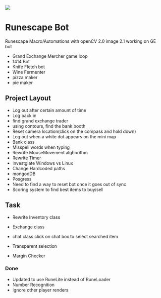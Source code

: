 ![](https://imgur.com/a/zUhteau)
# Runescape Bot
Runescape Macro/Automations with openCV
2.0 image
2.1 working on GE bot
- Grand Exchange Mercher game loop
- 1414 Bot
- Knife Fletch bot
- Wine Fermenter
- pizza maker
- pie maker


## Project Layout

- Log out after certain amount of time
- Log back in
- find grand exchange trader
- using contours, find the bank booth
- Reset camera location(click on the compass and hold down)
- Log out when a white dot appears on the mini map
- Bank class
- Misspell words when typing
- Rewrite MouseMovement alghorithm
- Rewrite Timer
- Investgiate Windows vs Linux 
- Change Hardcoded paths
- mongodDB
- Posgress
- Need to find a way to reset bot once it goes out of sync
- Scoring system to find best items to buy/sell


## Task

- Rewrite Inventory class
- Exchange class
- chat class
	click on chat box to select searched item
- Transparent selection

- Margin Checker

### Done
- Updated to use RuneLite instead of RuneLoader
- Number Recognition
- Ignore other player renders

